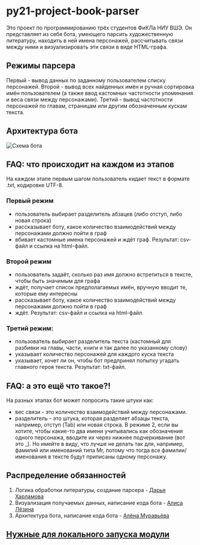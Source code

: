 # py21-project-book-parser
Это проект по программированию трёх студентов ФиКЛа НИУ ВШЭ.
Он представляет из себя бота, умеющего парсить художественную литературу, находить в ней имена персонажей, рассчитывать связи между ними и визуализировать эти связи в виде HTML-графа.

## Режимы парсера
Первый - вывод данных по заданному пользователем списку персонажей.
Второй - вывод всех найденных имён и ручная сортировка имён пользователем (а также ввод кастомных частотности упоминания и веса связи между персонажами).
Третий - вывод частотности персонажей по главам, страницам или другим обозначенным кускам текста.

## Архитектура бота
![Схема бота]([https://github.com/WadjetEyeTheSpy/py21-project/blob/main/tgbotdiagram.drawio.png?raw=true](https://github.com/WadjetEyeTheSpy/py21-project-book-parser/blob/main/bot_scheme.png))

## FAQ: что происходит на каждом из этапов
На каждом этапе первым шагом пользователь кидает текст в формате .txt, кодировке UTF-8.
### Первый режим
- пользователь выбирает разделитель абзацев (либо отступ, либо новая строка)
- рассказывает боту, какое количество взаимодействий между персонажами должно пойти в граф
- вбивает кастомные имена персонажей и ждёт граф. 
Результат: csv-файл и ссылка на html-файл.

### Второй режим
- пользователь задаёт, сколько раз имя должно встретиться в тексте, чтобы быть значимым для графа 
- ждёт, получает список предполагаемых имён, вручную вводит те, которые ему интересны
- рассказывает боту, какое количество взаимодействий между персонажами должно пойти в граф
- ждёт. 
Результат: csv-файл и ссылка на html-файл.

### Третий режим: 
- пользователь выбирает разделитель текста (кастомный для разбивки на главы, части, книги и так далее по указанному слову)
- указывает количество персонажей для каждого куска текста
- указывает, хочет ли он, чтобы бот предпринял попытку угадать главного героя текста. 
Результат: txt-файл.

## FAQ: а это ещё что такое?!
На разных этапах бот может попросить такие штуки как:
- вес связи - это количество взаимодействий между персонажами.
- разделитель - это штука, которая разделяет абзацы текста, например, отступ (Tab) или новая строка.
В режиме 2, если вы хотите, чтобы какие-то два имени учитывались как обозначения одного персонажа, вводите их через нижнее подчеркивание (вот это \_). Но имейте в виду, что лучше не делать так для, например, фамилий или именований типа Mr, потому что тогда все фамилии/именования в тексте будут приписаны одному персонажу. 


## Распределение обязанностей
1. Логика обработки литературы, создание парсера - [Дарья Харламова](https://github.com/harlamovads)
2. Визуализация получаемых данных, написание кода бота - [Алиса Лёзина](https://github.com/WadjetEyeTheSpy)
3. Архитектура бота, написание кода бота - [Алёна Муравьёва](https://github.com/Alhassliebe)

## [Нужные для локального запуска модули](https://github.com/WadjetEyeTheSpy/py21-project-book-parser/blob/main/requirements.txt)
